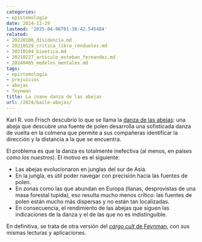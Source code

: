 ```yaml
---
categories:
- epistemología
date: 2024-11-29
lastmod: '2025-04-06T01:38:42.545484'
related:
- 20220108_disidencia.md
- 20210529_critica_libro_rendueles.md
- 20210104_bioetica.md
- 20210227_articulo_esteban_fernandez.md
- 20240405_modelos_mentales.md
tags:
- epistemología
- prejuicios
- abejas
- feynman
title: La inane danza de las abejas
url: /2024/baile-abejas/
---
```


Karl R. von Frisch descubrió lo que se llama la
[danza de las abejas](https://es.wikipedia.org/wiki/Danza_de_la_abeja): una abeja que descubre una fuente de polen desarrolla una sofisticada danza de vuelta en la colmena que permite a sus compañeras identificar la dirección y la distancia a la que se encuentra.

El problema es que la danza es totalmente inefectiva (al menos, en países como _los nuestros_). El motivo es el siguiente:

- Las abejas evolucionaron en junglas del sur de Asia.
- En la jungla, es útil poder navegar con precisión hacia las fuentes de polen.
- En zonas como las que abundan en Europa (llanas, desprovistas de una masa forestal tupida), eso resulta mucho menos crítico: las fuentes de polen están mucho más dispersas y no están tan localizadas.
- En consecuencia, el rendimiento de las abejas que siguen las indicaciones de la danza y el de las que no es indistinguible.

En definitiva, se trata de otra versión del [_cargo cult_ de Feynman](https://en.wikipedia.org/wiki/Surely_You%27re_Joking,_Mr._Feynman!), con sus mismas lecturas y aplicaciones.